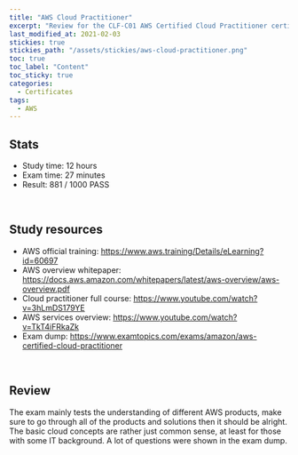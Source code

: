 ```yaml
---
title: "AWS Cloud Practitioner"
excerpt: "Review for the CLF-C01 AWS Certified Cloud Practitioner certificate"
last_modified_at: 2021-02-03
stickies: true
stickies_path: "/assets/stickies/aws-cloud-practitioner.png"
toc: true
toc_label: "Content"
toc_sticky: true
categories:
  - Certificates
tags:
  - AWS
---
```

## Stats
- Study time: 12 hours
- Exam time: 27 minutes
- Result: 881 / 1000 PASS

<br>

## Study resources
- AWS official training: <https://www.aws.training/Details/eLearning?id=60697>
- AWS overview whitepaper: <https://docs.aws.amazon.com/whitepapers/latest/aws-overview/aws-overview.pdf>
- Cloud practitioner full course: <https://www.youtube.com/watch?v=3hLmDS179YE>
- AWS services overview: <https://www.youtube.com/watch?v=TkT4iFRkaZk>
- Exam dump: <https://www.examtopics.com/exams/amazon/aws-certified-cloud-practitioner>

<br>

## Review
The exam mainly tests the understanding of different AWS products, make sure to go through all of the products and solutions then it should be alright. The basic cloud concepts are rather just common sense, at least for those with some IT background. A lot of questions were shown in the exam dump.

<br>
